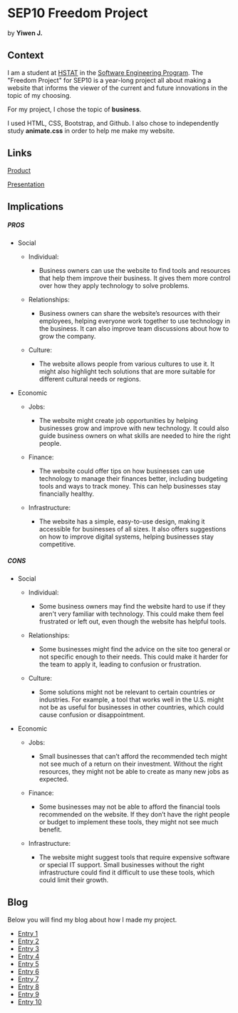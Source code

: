 # SEP10 Freedom Project
by **Yiwen J.**

## Context
I am a student at [HSTAT](https://www.hstat.org/) in the [Software Engineering Program](https://hstatsep.github.io/). The "Freedom Project" for SEP10 is a year-long project all about making a website that informs the viewer of the current and future innovations in the topic of my choosing.

For my project, I chose the topic of **business**. 

I used HTML, CSS, Bootstrap, and Github. I also chose to independently study **animate.css** in order to help me make my website.

## Links

[Product](https://yiwenj7888.github.io/sep10-freedom-project/)

[Presentation](https://docs.google.com/presentation/d/1lDqWdwWhTL8kwpw7pFsEmsld9JAVOYsSzO4TNNZsYKc/edit?usp=sharing)

## Implications
##### PROS
* Social
  * Individual:
  
     * Business owners can use the website to find tools and resources that help them improve their business. It gives them more control over how they apply technology to solve problems.

  * Relationships:

    * Business owners can share the website’s resources with their employees, helping everyone work together to use technology in the business. It can also improve team discussions about how to grow the company.

  * Culture:

    * The website allows people from various cultures to use it. It might also highlight tech solutions that are more suitable for different cultural needs or regions.


* Economic
    * Jobs:

      * The website might create job opportunities by helping businesses grow and improve with new technology. It could also guide business owners on what skills are needed to hire the right people.

    * Finance:

      * The website could offer tips on how businesses can use technology to manage their finances better, including budgeting tools and ways to track money. This can help businesses stay financially healthy.

   * Infrastructure:

     * The website has a simple, easy-to-use design, making it accessible for businesses of all sizes. It also offers suggestions on how to improve digital systems, helping businesses stay competitive.


##### CONS
* Social
  * Individual:
 
     * Some business owners may find the website hard to use if they aren't very familiar with technology. This could make them feel frustrated or left out, even though the website has helpful tools.

  * Relationships:

     * Some businesses might find the advice on the site too general or not specific enough to their needs. This could make it harder for the team to apply it, leading to confusion or frustration.

  * Culture:

     * Some solutions might not be relevant to certain countries or industries. For example, a tool that works well in the U.S. might not be as useful for businesses in other countries, which could cause confusion or disappointment.

* Economic
  * Jobs:

     * Small businesses that can’t afford the recommended tech might not see much of a return on their investment. Without the right resources, they might not be able to create as many new jobs as expected.

  * Finance:

     * Some businesses may not be able to afford the financial tools recommended on the website. If they don’t have the right people or budget to implement these tools, they might not see much benefit.

  * Infrastructure:

     * The website might suggest tools that require expensive software or special IT support. Small businesses without the right infrastructure could find it difficult to use these tools, which could limit their growth.
   

## Blog
Below you will find my blog about how I made my project.

* [Entry 1](blog/entry01.md)
* [Entry 2](blog/entry02.md)
* [Entry 3](blog/entry03.md)
* [Entry 4](blog/entry04.md)
* [Entry 5](blog/entry05.md)
* [Entry 6](blog/entry06.md)
* [Entry 7](blog/entry07.md)
* [Entry 8](blog/entry08.md)
* [Entry 9](blog/entry09.md)
* [Entry 10](blog/entry10.md)
